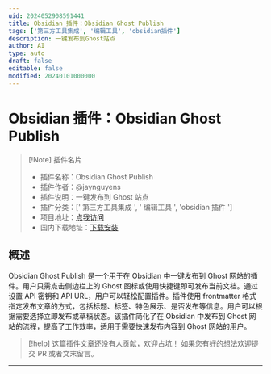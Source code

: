 ```yaml
---
uid: 2024052908591441
title: Obsidian 插件：Obsidian Ghost Publish
tags: ['第三方工具集成', '编辑工具', 'obsidian插件']
description: 一键发布到Ghost站点
author: AI
type: auto
draft: false
editable: false
modified: 20240101000000
---
```


# Obsidian 插件：Obsidian Ghost Publish

> [!Note] 插件名片
> - 插件名称：Obsidian Ghost Publish
> - 插件作者：@jaynguyens
> - 插件说明：一键发布到 Ghost 站点
> - 插件分类：[' 第三方工具集成 ', ' 编辑工具 ', 'obsidian 插件 ']
> - 项目地址：[点我访问](https://github.com/jaynguyens/obsidian-ghost-publish)
> - 国内下载地址：[下载安装](https://pkmer.cn/products/plugin/pluginMarket/?obsidian-ghost-publish)

## 概述

Obsidian Ghost Publish 是一个用于在 Obsidian 中一键发布到 Ghost 网站的插件。用户只需点击侧边栏上的 Ghost 图标或使用快捷键即可发布当前文档。通过设置 API 密钥和 API URL，用户可以轻松配置插件。插件使用 frontmatter 格式指定发布文章的方式，包括标题、标签、特色展示、是否发布等信息。用户可以根据需要选择立即发布或草稿状态。该插件简化了在 Obsidian 中发布到 Ghost 网站的流程，提高了工作效率，适用于需要快速发布内容到 Ghost 网站的用户。

> [!help]
> 这篇插件文章还没有人贡献，欢迎占坑！
> 如果您有好的想法欢迎提交 PR 或者文末留言。

---



